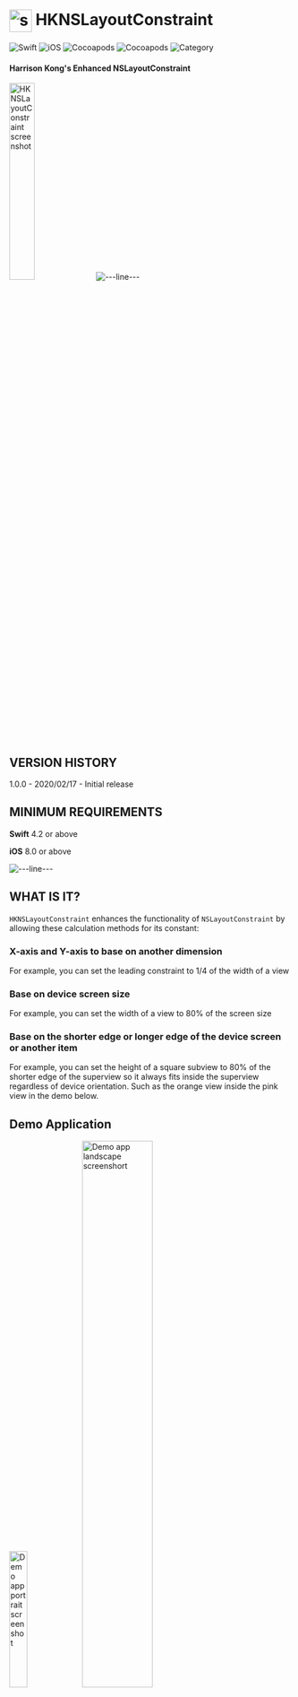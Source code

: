 # <img src="./docs/logo256.jpg" width="40" height="40" alt="skyRoute66 logo" style="vertical-align:middle"> HKNSLayoutConstraint #
![Swift](https://img.shields.io/static/v1?label=Swift&message=4.2%20or%20above&color=%23FF4400&style=plastic) ![iOS](https://img.shields.io/static/v1?label=iOS&&message=8.0%20or%20above&color=yellow&style=plastic) ![Cocoapods](https://img.shields.io/cocoapods/v/HKNSLayoutConstraint?label=pod&color=brightgreen&style=plastic) ![Cocoapods](https://img.shields.io/cocoapods/l/HKNSLayoutConstraint?color=blue&style=plastic) ![Category](https://img.shields.io/static/v1?label=category&message=User%20Interface&color=blueviolet&style=plastic)
#### Harrison Kong's Enhanced NSLayoutConstraint ####

<img src="./docs/HKNSLayoutConstraint.png" width="30%" alt="HKNSLayoutConstraint screenshot">

<img src="./docs/cloudline.png" alt="---line---">

## VERSION HISTORY ##

1.0.0 - 2020/02/17 - Initial release

## MINIMUM REQUIREMENTS ##

**Swift** 4.2 or above

**iOS** 8.0 or above

<img src="./docs/cloudline.png" alt="---line---">

## WHAT IS IT? ##
`HKNSLayoutConstraint` enhances the functionality of `NSLayoutConstraint` by allowing these calculation methods for its constant:

### X-axis and Y-axis to base on another dimension ###

For example, you can set the leading constraint to 1/4 of the width of a view

### Base on device screen size ###

For example, you can set the width of a view to 80% of the screen size

### Base on the shorter edge or longer edge of the device screen or another item ###

For example, you can set the height of a square subview to 80% of the shorter edge of the superview so it always fits inside the superview regardless of device orientation. Such as the orange view inside the pink view in the demo below.

## Demo Application ##

<img src="./docs/portrait.png" width="25%" alt="Demo app portrait screenshot"> <img src="./docs/landscape.png" width="50%" alt="Demo app landscape screenshort">

<img src="./docs/cloudline.png" alt="---line---">

## HOW TO INSTALL IT ##

Use one of the following methods:

### 1. Using CocoaPod ###

The module is avabilable via CocoaPods Trunk. Below is an example podfile. If you already use a podfile for your project, all you have to do is add the line that specifies `HKNSLayoutConstraint`. The other dependencies will also be automatically installed in the xcworkspace.

```
platform :ios, '8.0'

target 'MyTarget' do

  use_frameworks!

  pod 'HKNSLayoutConstraint', '~> 1.0.0'
  # other pods for your project

end

```

Don't forget to import the module in your source code:

```
import HKNSLayoutConstraint
```

### 2. BY INCLUDING THE SOURCE FILES ###

You can also simply include the following source files in your project:

```
HKDeviceUtilities.swift
HKNSLayoutConstraint.swift
```

<img src="./docs/cloudline.png" alt="---line---">

## HOW TO USE IT ##

### About the Equation ###

One important thing to remember is that this custom class only manipulates the **constant** of the layout equation using the alt 2nd item, alt multipler and alt calc basis.

Remember the layout constraint equation for `NSLayoutConstraint` is:

  `first-item.attribute = second-item.attribute x multiplier + constant`

This custom class uses 3 additional parameters to change the constant as follow:

  `first-item.attribute = second-item.attribute x multiplier + ( alt-2nd-item.alt-calc-basis x alt-multipler )`

This means that: for dimension type constraints (i.e., width, height), if the original multiplier (the one used by the base class, **NOT** alt multiplier) is not set to a very small number (e.g. 0.0001), it will influent the final result, unless of course, that is what you intended.

This also means that: for X-axis and Y-axis type constraints (e.g. leading anchor, trailing anchor), if the original multiplier is not set to 1.0, the result is probably not what you want.

(If you construct the custom class programmatically using two of the convenient initializers instead of using Interface Builder, this will be automatically taken care of for you.)

### Interface Builder ###

1. Create an ordinary 2-item layout constraint then change the class in the *Identity Inspector* pane to HKNSLayoutConstraint like this:

<img src="./docs/Identity-Inspector.png" alt="identity inspector pane screenshot">

2. There will be 3 inspectable variables at the *Attribute Inspector* pane:

<img src="./docs/Attribute-Inspector.png" alt="attribute inspector pane screenshot">

  - the 1st one **Alt Multiplier** is the alternative multiplier in the above equation, it is a CGFloat.
  
  - the 2nd attribute **Alt 2nd Item** is:
  
        1 = notAnItem, this is used when you just want to use the constant instead of calculation
        2 = deviceScreen, the dimension of the screen of the device
        3 = uiItem(UIView?), another descendent of UIView, note that if you use this option in Interface Builder, you must set the value of the UIView in the code because it is not possible to do this in Interface Builder. See Programmatically below.
  
  - the 3rd attribute **Alt Calc Basis** is an integer that corresponds to the following:

        1 = width of the alt 2nd item (unless it is notAnItem, then this is ignored)
        2 = height of the alt 2nd item (unless it is notAnItem, then this is ignored)
        3 = shorter edge (width or height) of the alt 2nd item (unless it is notAnItem, then this is ignored)
        4 = longer edge (width of height) of the alt 2nd item (unless it is notAnItem, then this is ignored)
        5 = no calculation, set to the original constant
        
        If this is set to any number less than 1, it will be assumed to be 1
        If this is set to any number greater than 5, it will be assumed to be 5
    
3. Note that the actually layout will **NOT** be displayed at design time.

4  **Important** : You must call the custom class method `viewWillLayoutSubviews()` in the same overridden method in the view controller if your app support device rotations in order to recalculate all the constraints.

### Programmatically ###

Create an instance of the class and then set the attributes (see Interface Builder above for explanations of the attributes).

Then, if your app supports device rotation or if the layout will change on the fly, override viewWillLayoutSubviews() and call all the same methods of all `HKNSLayoutConstraint`'s. This is not necessary if your app only works in one orientation and the layout does not change.

#### Convenience Initializers ####

````
public convenience init(item: Any, attribute: NSLayoutConstraint.Attribute, relatedBy: NSLayoutConstraint.Relation, toItem: Any?, attribute secondAttribute: NSLayoutConstraint.Attribute, multiplier: CGFloat, constant: CGFloat, altSecondItem: HKNSLayoutConstraintSecondItem, altCalculationBasis: UIView.LengthCalculationBasis, altMultiplier: CGFloat)
    
public convenience init(item: Any, attribute: NSLayoutConstraint.Attribute, altSecondItem: HKNSLayoutConstraintSecondItem, altCalculationBasis: UIView.LengthCalculationBasis, altMultiplier: CGFloat)

public convenience init(item: Any, attribute: NSLayoutConstraint.Attribute, altSecondItem: HKNSLayoutConstraintSecondItem, altCalculationBasis: UIView.LengthCalculationBasis, constant: CGFloat)

````

#### Example ####

```
override func viewDidLoad() {

  super.viewDidLoad()
  
  // Setting the alt second item of a constraint that is created in Interface Builder
  
  ibContraint.altSeondItem = .uiItem(myButton)
  
  // set the top anchor of viewA to 10% of screen height:
  
  viewATopConstraint = HKNSLayoutConstraint(item: viewA as Any, attribute: .top, altSecondItem: .deviceScreen,   
  altCalculationBasis: .height, altMultiplier: 0.1)
  
  viewATopConstraint.isActive = true
  
  // set width of viewA to 0.5 of the viewB:
        
  viewAWidthConstraint = HKNSLayoutConstraint(item: viewA as Any, attribute: .width, altSecondItem: .uiItem(viewB),         altCalculationBasis: .width, altMultiplier: 0.5)

  viewAWidthConstraint.isActive = true
        
  // set height of viewA to a constant of 40:
        
  viewAHeightConstraint = HKNSLayoutConstraint(item: viewA as Any, attribute: .height, altSecondItem: .notAnItem,           altCalculationBasis: .constant, constant: 40.0)

  viewAHeightConstraint.isActive = true
}

override func viewWillLayoutSubviews() {

  ibContraint.viewWillLayoutSubviews()
  viewATopConstraint.viewWillLayoutSubviews()
  viewAWidthConstraint.viewWillLayoutSubviews()
  viewAHeightConstraint.viewWillLayoutSubviews() // not necessary but in case the equation is changed later
  
}

```

Note that the attributes `altSecondItem` is of enumeration type that is declared inc`UIView+LengthCalculationBasis.swift` as follow:

```
public enum HKNSLayoutConstraintSecondItem {
    case notAnItem
    case deviceScreen
    case uiItem(UIView?)
}
```

Note that the attributes `altCalculationBasis` is of enumeration type that is declared inc`UIView+LengthCalculationBasis.swift` as follow:

```
@objc public enum LengthCalculationBasis: Int {
   case width = 1
   case height
   case shorterEdge
   case longerEdge
   case constant
}
```

<img src="./docs/cloudline.png" alt="---line---">

## KNOWN ISSUES ##

There are no known issues currently.

